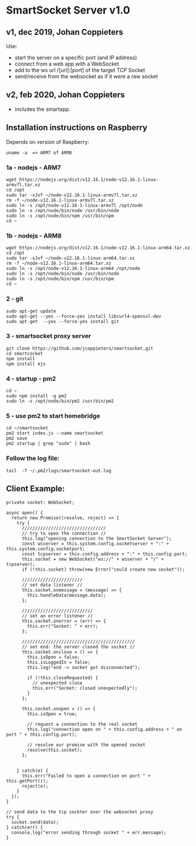 # SmartSocket Server v1.0

## v1, dec 2019, Johan Coppieters

Use:
- start the server on a specific port (and IP address)
- connect from a web app with a WebSocket
- add to the ws url /[url]:[port] of the target TCP Socket
- send/receive from the websocket as if it were a raw socket


## v2, feb 2020, Johan Coppieters
- includes the smartapp.

## Installation instructions on Raspberry
Depends on version of Raspberry:

    uname -a  => ARM7 of ARM8


### 1a - nodejs  - ARM7
    wget https://nodejs.org/dist/v12.16.1/node-v12.16.1-linux-armv7l.tar.xz
    cd /opt
    sudo tar -xJvf ~/node-v12.16.1-linux-armv7l.tar.xz
    rm -f ~/node-v12.16.1-linux-armv7l.tar.xz
    sudo ln -s /opt/node-v12.16.1-linux-armv7l /opt/node
    sudo ln -s /opt/node/bin/node /usr/bin/node
    sudo ln -s /opt/node/bin/npm /usr/bin/npm
    cd ~

### 1b - nodejs  - ARM8
    wget https://nodejs.org/dist/v12.16.1/node-v12.16.1-linux-arm64.tar.xz
    cd /opt
    sudo tar -xJvf ~/node-v12.16.1-linux-arm64.tar.xz
    rm -f ~/node-v12.16.1-linux-arm64.tar.xz
    sudo ln -s /opt/node-v12.16.1-linux-arm64 /opt/node
    sudo ln -s /opt/node/bin/node /usr/bin/node
    sudo ln -s /opt/node/bin/npm /usr/bin/npm
    cd ~

### 2 - git
    sudo apt-get update
    sudo apt-get --yes --force-yes install libcurl4-openssl-dev
    sudo apt-get  --yes --force-yes install git

### 3 - smartsocket proxy server
    git clone https://github.com/jcoppieters/smartsocket.git
    cd smartcocket
    npm install
    npm install ejs

### 4 - startup - pm2
    cd ~
    sudo npm install -g pm2
    sudo ln -s /opt/node/bin/pm2 /usr/bin/pm2

### 5 - use pm2 to start homebridge
    cd ~/smartsocket
    pm2 start index.js --name smartsocket
    pm2 save
    pm2 startup | grep "sudo" | bash

### Follow the log file:
    tail  -f ~/.pm2/logs/smartsocket-out.log


## Client Example:

    private socket: WebSocket;

    async open() {
      return new Promise((resolve, reject) => {
        try {
          ////////////////////////////////
          // try to open the connection //
          this.log("opening connection to the SmartSocket Server");
          const wsserver = this.system.config.socketserver + ":" + this.system.config.socketport;
          const tcpserver = this.config.address + ":" + this.config.port;
          this.socket = new WebSocket("ws://" + wsserver + "/" + tcpserver);
          if (!this.socket) throw(new Error("could create new socket"));

          ///////////////////////
          // set data listener //
          this.socket.onmessage = (message) => {
            this.handleData(message.data);
          };

          ///////////////////////////
          // set an error listener //
          this.socket.onerror = (err) => {
            this.err("Socket: " + err);
          };

          ///////////////////////////////////////////
          // set end: the server closed the socket //
          this.socket.onclose = () => {
            this.isOpen = false;
            this.isLoggedIn = false;
            this.log("end -> socket got disconnected");

            if (!this.closeRequested) {
              // unexpected close
              this.err("Socket: closed unexpectedly");
            }
          };

          this.socket.onopen = () => {
            this.isOpen = true;

            // request a connection to the real socket
            this.log("connection open on " + this.config.address + " on port " + this.config.port);
            
            // resolve our promise with the opened socket
            resolve(this.socket);
          };


        } catch(e) {
          this.err("Failed to open a connection on port " + this.getPort());
          reject(e);
        }
      });
    }

    // send data to the tcp sockter over the websocket proxy
    try {
      socket.send(data);
    } catch(err) {
      console.log("error sending through socket " + err.message);
    }
